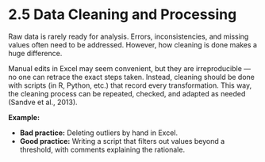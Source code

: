 # 2.5 Data Cleaning and Processing

Raw data is rarely ready for analysis. Errors, inconsistencies, and missing values often need to be addressed. However, how cleaning is done makes a huge difference.

Manual edits in Excel may seem convenient, but they are irreproducible — no one can retrace the exact steps taken. Instead, cleaning should be done with scripts (in R, Python, etc.) that record every transformation. This way, the cleaning process can be repeated, checked, and adapted as needed (Sandve et al., 2013).

**Example:**

- **Bad practice:** Deleting outliers by hand in Excel.
- **Good practice:** Writing a script that filters out values beyond a threshold, with comments explaining the rationale.

